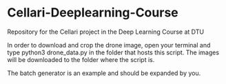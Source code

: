 # Cellari-Deeplearning-Course
Repository for the Cellari project in the Deep Learning Course at DTU

In order to download and crop the drone image, open your terminal and type python3 drone_data.py in the folder that hosts this script.
The images will be downloaded to the folder where the script is.

The batch generator is an example and should be expanded by you.
